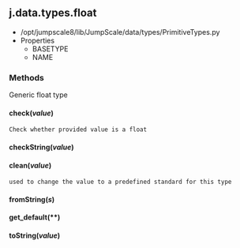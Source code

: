 <!-- toc -->
## j.data.types.float

- /opt/jumpscale8/lib/JumpScale/data/types/PrimitiveTypes.py
- Properties
    - BASETYPE
    - NAME

### Methods

Generic float type

#### check(*value*) 

```
Check whether provided value is a float

```

#### checkString(*value*) 

#### clean(*value*) 

```
used to change the value to a predefined standard for this type

```

#### fromString(*s*) 

#### get_default(**) 

#### toString(*value*) 

